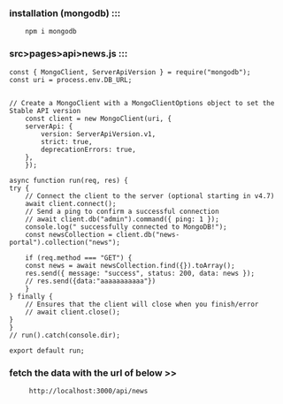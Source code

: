 ### installation (mongodb) :::

        npm i mongodb

### src>pages>api>news.js :::

    const { MongoClient, ServerApiVersion } = require("mongodb");
    const uri = process.env.DB_URL;
    

    // Create a MongoClient with a MongoClientOptions object to set the Stable API version
        const client = new MongoClient(uri, {
        serverApi: {
            version: ServerApiVersion.v1,
            strict: true,
            deprecationErrors: true,
        },
        });

    async function run(req, res) {
    try {
        // Connect the client to the server	(optional starting in v4.7)
        await client.connect();
        // Send a ping to confirm a successful connection
        // await client.db("admin").command({ ping: 1 });
        console.log(" successfully connected to MongoDB!");
        const newsCollection = client.db("news-portal").collection("news");

        if (req.method === "GET") {
        const news = await newsCollection.find({}).toArray();
        res.send({ message: "success", status: 200, data: news });
        // res.send({data:"aaaaaaaaaaa"})
        }
    } finally {
        // Ensures that the client will close when you finish/error
        // await client.close();
    }
    }
    // run().catch(console.dir);

    export default run;

### fetch the data with the url of below >>

         http://localhost:3000/api/news
